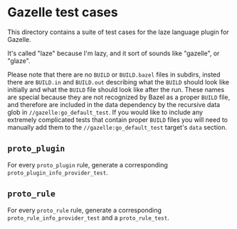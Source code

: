 # Gazelle test cases

This directory contains a suite of test cases for the laze language plugin for
Gazelle.

It's called "laze" because I'm lazy, and it sort of sounds like "gazelle", or
"glaze".

Please note that there are no `BUILD` or `BUILD.bazel` files in subdirs, insted
there are `BUILD.in` and `BUILD.out` describing what the `BUILD` should look
like initially and what the `BUILD` file should look like after the run. These
names are special because they are not recognized by Bazel as a proper `BUILD`
file, and therefore are included in the data dependency by the recursive data
glob in `//gazelle:go_default_test`. If you would like to include any extremely
complicated tests that contain proper `BUILD` files you will need to manually
add them to the `//gazelle:go_default_test` target's `data` section.

## `proto_plugin`

For every `proto_plugin` rule, generate a corresponding
`proto_plugin_info_provider_test`.

## `proto_rule`

For every `proto_rule` rule, generate a corresponding
`proto_rule_info_provider_test` and a `proto_rule_test`.

